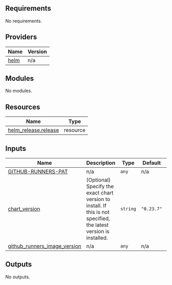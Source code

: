 ## Requirements

No requirements.

## Providers

| Name | Version |
|------|---------|
| <a name="provider_helm"></a> [helm](#provider\_helm) | n/a |

## Modules

No modules.

## Resources

| Name | Type |
|------|------|
| [helm_release.release](https://registry.terraform.io/providers/hashicorp/helm/latest/docs/resources/release) | resource |

## Inputs

| Name | Description | Type | Default | Required |
|------|-------------|------|---------|:--------:|
| <a name="input_GITHUB-RUNNERS-PAT"></a> [GITHUB-RUNNERS-PAT](#input\_GITHUB-RUNNERS-PAT) | n/a | `any` | n/a | yes |
| <a name="input_chart_version"></a> [chart\_version](#input\_chart\_version) | (Optional) Specify the exact chart version to install. If this is not specified, the latest version is installed. | `string` | `"0.23.7"` | no |
| <a name="input_github_runners_image_version"></a> [github\_runners\_image\_version](#input\_github\_runners\_image\_version) | n/a | `any` | n/a | yes |

## Outputs

No outputs.
